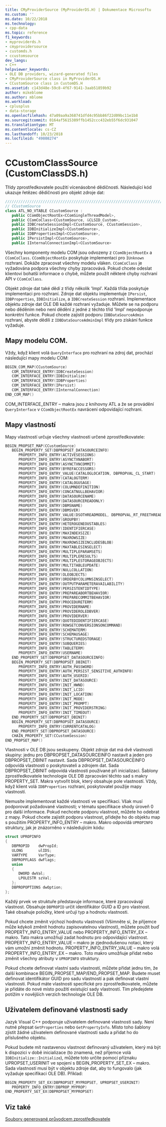 ```yaml
---
title: CMyProviderSource (MyProviderDS.H) | Dokumentace Microsoftu
ms.custom: ''
ms.date: 10/22/2018
ms.technology:
- cpp-data
ms.topic: reference
f1_keywords:
- myproviderds.h
- cmyprovidersource
- customds.h
- ccustomsource
dev_langs:
- C++
helpviewer_keywords:
- OLE DB providers, wizard-generated files
- CMyProviderSource class in MyProviderDS.H
- CCustomSource class in CustomDS.H
ms.assetid: c143d48e-59c8-4f67-9141-3aab51859b92
author: mikeblome
ms.author: mblome
ms.workload:
- cplusplus
- data-storage
ms.openlocfilehash: 47a09aa9a368741dfd4c95bb86f22d09bc11e1b8
ms.sourcegitcommit: 0164af5615389ffb1452ccc432eb55f6dc931047
ms.translationtype: MT
ms.contentlocale: cs-CZ
ms.lasthandoff: 10/23/2018
ms.locfileid: "49808274"
---
```

# <a name="ccustomclasssource-customclassdsh"></a>CCustomClassSource (CustomClassDS.h)

Třídy zprostředkovatele použití vícenásobné dědičnosti. Následující kód ukazuje řetězec dědičnosti pro objekt zdroje dat:  
  
```cpp
/////////////////////////////////////////////////////////////////////////  
// CCustomSource  
class ATL_NO_VTABLE CCustomSource :   
   public CComObjectRootEx<CComSingleThreadModel>,  
   public CComCoClass<CCustomSource, &CLSID_Custom>,  
   public IDBCreateSessionImpl<CCustomSource, CCustomSession>,  
   public IDBInitializeImpl<CCustomSource>,  
   public IDBPropertiesImpl<CCustomSource>,  
   public IPersistImpl<CCustomSource>,  
   public IInternalConnectionImpl<CCustomSource>  
```  
  
Všechny komponenty modelu COM jsou odvozeny z `CComObjectRootEx` a `CComCoClass`. `CComObjectRootEx` poskytuje implementaci pro `IUnknown` rozhraní. Dokáže zpracovat všechny modelu vláken. `CComCoClass` je vyžadována podpora všechny chyby zpracovává. Pokud chcete odeslat klientovi bohatší informace o chybě, můžete použít některé chyby rozhraní API v `CComCoClass`.  
  
Objekt zdroje dat také dědí z třídy několik 'Impl'. Každá třída poskytuje implementaci pro rozhraní. Zdroje dat objektu implementuje `IPersist`, `IDBProperties`, `IDBInitialize`, a `IDBCreateSession` rozhraní. Implementace objektu zdroje dat OLE DB každé rozhraní vyžaduje. Můžete se na podporu nebo děděním nebo není dědění z jedné z těchto tříd 'Impl' nepodporuje konkrétní funkce. Pokud chcete zajistit podporu `IDBDataSourceAdmin` rozhraní, abyste dědili z `IDBDataSourceAdminImpl` třídy pro získání funkce vyžaduje.  
  
## <a name="com-map"></a>Mapy modelu COM.  

Vždy, když klient volá `QueryInterface` pro rozhraní na zdroj dat, prochází následující mapy modelu COM:  
  
```cpp  
BEGIN_COM_MAP(CCustomSource)  
   COM_INTERFACE_ENTRY(IDBCreateSession)  
   COM_INTERFACE_ENTRY(IDBInitialize)  
   COM_INTERFACE_ENTRY(IDBProperties)  
   COM_INTERFACE_ENTRY(IPersist)  
   COM_INTERFACE_ENTRY(IInternalConnection)  
END_COM_MAP()  
```  
  
COM_INTERFACE_ENTRY – makra jsou z knihovny ATL a že se provádění `QueryInterface` v `CComObjectRootEx` navrácení odpovídající rozhraní.  
  
## <a name="property-map"></a>Mapy vlastností  

Mapy vlastností určuje všechny vlastnosti určené zprostředkovatele:  
  
```cpp  
BEGIN_PROPSET_MAP(CCustomSource)  
   BEGIN_PROPERTY_SET(DBPROPSET_DATASOURCEINFO)  
      PROPERTY_INFO_ENTRY(ACTIVESESSIONS)  
      PROPERTY_INFO_ENTRY(ASYNCTXNABORT)  
      PROPERTY_INFO_ENTRY(ASYNCTXNCOMMIT)  
      PROPERTY_INFO_ENTRY(BYREFACCESSORS)  
      PROPERTY_INFO_ENTRY_VALUE(CATALOGLOCATION, DBPROPVAL_CL_START)  
      PROPERTY_INFO_ENTRY(CATALOGTERM)  
      PROPERTY_INFO_ENTRY(CATALOGUSAGE)  
      PROPERTY_INFO_ENTRY(COLUMNDEFINITION)  
      PROPERTY_INFO_ENTRY(CONCATNULLBEHAVIOR)  
      PROPERTY_INFO_ENTRY(DATASOURCENAME)  
      PROPERTY_INFO_ENTRY(DATASOURCEREADONLY)  
      PROPERTY_INFO_ENTRY(DBMSNAME)  
      PROPERTY_INFO_ENTRY(DBMSVER)  
      PROPERTY_INFO_ENTRY_VALUE(DSOTHREADMODEL, DBPROPVAL_RT_FREETHREAD)  
      PROPERTY_INFO_ENTRY(GROUPBY)  
      PROPERTY_INFO_ENTRY(HETEROGENEOUSTABLES)  
      PROPERTY_INFO_ENTRY(IDENTIFIERCASE)  
      PROPERTY_INFO_ENTRY(MAXINDEXSIZE)  
      PROPERTY_INFO_ENTRY(MAXROWSIZE)  
      PROPERTY_INFO_ENTRY(MAXROWSIZEINCLUDESBLOB)  
      PROPERTY_INFO_ENTRY(MAXTABLESINSELECT)  
      PROPERTY_INFO_ENTRY(MULTIPLEPARAMSETS)  
      PROPERTY_INFO_ENTRY(MULTIPLERESULTS)  
      PROPERTY_INFO_ENTRY(MULTIPLESTORAGEOBJECTS)  
      PROPERTY_INFO_ENTRY(MULTITABLEUPDATE)  
      PROPERTY_INFO_ENTRY(NULLCOLLATION)  
      PROPERTY_INFO_ENTRY(OLEOBJECTS)  
      PROPERTY_INFO_ENTRY(ORDERBYCOLUMNSINSELECT)  
      PROPERTY_INFO_ENTRY(OUTPUTPARAMETERAVAILABILITY)  
      PROPERTY_INFO_ENTRY(PERSISTENTIDTYPE)  
      PROPERTY_INFO_ENTRY(PREPAREABORTBEHAVIOR)  
      PROPERTY_INFO_ENTRY(PREPARECOMMITBEHAVIOR)  
      PROPERTY_INFO_ENTRY(PROCEDURETERM)  
      PROPERTY_INFO_ENTRY(PROVIDERNAME)  
      PROPERTY_INFO_ENTRY(PROVIDEROLEDBVER)  
      PROPERTY_INFO_ENTRY(PROVIDERVER)  
      PROPERTY_INFO_ENTRY(QUOTEDIDENTIFIERCASE)  
      PROPERTY_INFO_ENTRY(ROWSETCONVERSIONSONCOMMAND)  
      PROPERTY_INFO_ENTRY(SCHEMATERM)  
      PROPERTY_INFO_ENTRY(SCHEMAUSAGE)  
      PROPERTY_INFO_ENTRY(STRUCTUREDSTORAGE)  
      PROPERTY_INFO_ENTRY(SUBQUERIES)  
      PROPERTY_INFO_ENTRY(TABLETERM)  
      PROPERTY_INFO_ENTRY(USERNAME)  
   END_PROPERTY_SET(DBPROPSET_DATASOURCEINFO)  
   BEGIN_PROPERTY_SET(DBPROPSET_DBINIT)  
      PROPERTY_INFO_ENTRY(AUTH_PASSWORD)  
      PROPERTY_INFO_ENTRY(AUTH_PERSIST_SENSITIVE_AUTHINFO)  
      PROPERTY_INFO_ENTRY(AUTH_USERID)  
      PROPERTY_INFO_ENTRY(INIT_DATASOURCE)  
      PROPERTY_INFO_ENTRY(INIT_HWND)  
      PROPERTY_INFO_ENTRY(INIT_LCID)  
      PROPERTY_INFO_ENTRY(INIT_LOCATION)  
      PROPERTY_INFO_ENTRY(INIT_MODE)  
      PROPERTY_INFO_ENTRY(INIT_PROMPT)  
      PROPERTY_INFO_ENTRY(INIT_PROVIDERSTRING)  
      PROPERTY_INFO_ENTRY(INIT_TIMEOUT)  
   END_PROPERTY_SET(DBPROPSET_DBINIT)  
   BEGIN_PROPERTY_SET(DBPROPSET_DATASOURCE)  
      PROPERTY_INFO_ENTRY(CURRENTCATALOG)  
   END_PROPERTY_SET(DBPROPSET_DATASOURCE)  
   CHAIN_PROPERTY_SET(CCustomSession)  
END_PROPSET_MAP()  
```  
  
Vlastnosti v OLE DB jsou seskupeny. Objekt zdroje dat má dvě vlastnosti skupiny: jednu pro DBPROPSET_DATASOURCEINFO nastavit a jeden pro DBPROPSET_DBINIT nastavit. Sada DBPROPSET_DATASOURCEINFO odpovídá vlastnosti o poskytovateli a zdrojem dat. Sada DBPROPSET_DBINIT odpovídá vlastnosti používané při inicializaci. Šablony zprostředkovatele technologie OLE DB zpracování těchto sad s makry PROPERTY_SET. Makra vytvořit blok, který obsahuje pole vlastností. Vždy, když klient volá `IDBProperties` rozhraní, poskytovatel použije mapy vlastností.  
  
Nemusíte implementovat každé vlastnosti ve specifikaci. Však musí podporovat požadované vlastnosti; v tématu specifikace shody úroveň 0 pro další informace. Pokud nechcete podporu vlastnost, můžete ho odebrat z mapy. Pokud chcete zajistit podporu vlastnost, přidejte ho do objektu map s použitím PROPERTY_INFO_ENTRY – makro. Makro odpovídá `UPROPINFO` struktury, jak je znázorněno v následujícím kódu:  
  
```cpp  
struct UPROPINFO  
{  
   DBPROPID    dwPropId;  
   ULONG       ulIDS;  
   VARTYPE     VarType;  
   DBPROPFLAGS dwFlags;  
   union  
   {  
      DWORD dwVal;  
      LPOLESTR szVal;  
   };  
   DBPROPOPTIONS dwOption;  
};  
```  
  
Každý prvek ve struktuře představuje informace, které zpracovávají vlastnost. Obsahuje `DBPROPID` určit identifikátor GUID a ID pro vlastnost. Také obsahuje položky, které určují typ a hodnotu vlastnosti.  
  
Pokud chcete změnit výchozí hodnotu vlastnosti (Všimněte si, že příjemce může kdykoli změnit hodnotu zapisovatelnou vlastnost), můžete použít buď PROPERTY_INFO_ENTRY_VALUE nebo PROPERTY_INFO_ENTRY_EX – makro. Tato makra umožňují zadat hodnotu pro odpovídající vlastnost. PROPERTY_INFO_ENTRY_VALUE – makro je zjednodušenou notaci, který vám umožní změnit hodnotu. PROPERTY_INFO_ENTRY_VALUE – makro volá PROPERTY_INFO_ENTRY_EX – makro. Toto makro umožňuje přidat nebo změnit všechny atributy v `UPROPINFO` struktury.  
  
Pokud chcete definovat vlastní sadu vlastností, můžete přidat jednu tím, že další kombinace BEGIN_PROPSET_MAP/END_PROPSET_MAP. Budete muset definovat identifikátor GUID pro sadu vlastností a pak definovat vlastní vlastnosti. Pokud máte vlastnosti specifické pro zprostředkovatele, můžete je přidáte do nové místo použití existující sady vlastností. Tím předejdete potížím v novějších verzích technologie OLE DB.  
  
## <a name="user-defined-property-sets"></a>Uživatelem definované vlastnosti sady  

Jazyk Visual C++ podporuje uživatelem definované vlastnosti sady. Není nutné přepsat `GetProperties` nebo `GetPropertyInfo`. Místo toho šablony zjistit žádné uživatelem definované vlastnosti sadu a přidat ho do příslušného objektu.  
  
Pokud budete mít nastavenou vlastnost definovaný uživatelem, který má být k dispozici v době inicializace (to znamená, než příjemce volá `IDBInitialize::Initialize`), můžete toto určíte pomocí příznaku UPROPSET_USERINIT ve spojení s BEGIN_PROPERTY_SET_EX – makro. Sada vlastností musí být v objektu zdroje dat, aby to fungovalo (jak vyžaduje specifikaci OLE DB). Příklad:  
  
```cpp  
BEGIN_PROPERTY_SET_EX(DBPROPSET_MYPROPSET, UPROPSET_USERINIT)  
   PROPERTY_INFO_ENTRY(DBPROP_MYPROP)  
END_PROPERTY_SET_EX(DBPROPSET_MYPROPSET)  
```  
  
## <a name="see-also"></a>Viz také  

[Soubory generované průvodcem zprostředkovatele](../../data/oledb/provider-wizard-generated-files.md)